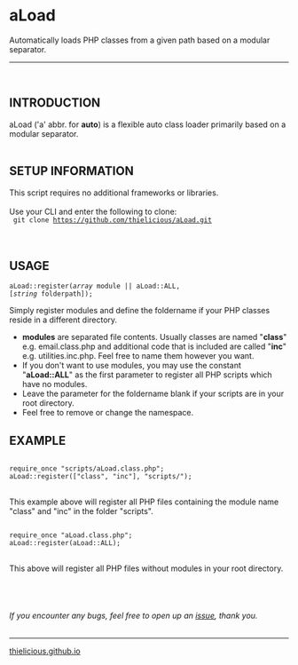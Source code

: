 # aLoad

Automatically loads PHP classes from a given path based on a modular separator.

---
<br>

## INTRODUCTION

aLoad ('a' abbr. for **auto**) is a flexible auto class loader primarily based on a modular separator. 
<br>
<br>


## SETUP INFORMATION

This script requires no additional frameworks or libraries.
<br>
<br>
Use your CLI and enter the following to clone:<br>
<code>
git clone https://github.com/thielicious/aLoad.git
</code>
<br>
<br>


## USAGE

<code>aLoad::register(<em>array</em> module || aLoad::ALL, [<em>string</em> folderpath]);</code>

Simply register modules and define the foldername if your PHP classes reside in a different directory. 
- **modules** are separated file contents. Usually classes are named "**class**" e.g. email.class.php and additional code that is included are called "**inc**" e.g. utilities.inc.php. Feel free to name them however you want. 
- If you don't want to use modules, you may use the constant "**aLoad::ALL**" as the first parameter to register all PHP scripts which have no modules.
- Leave the parameter for the foldername blank if your scripts are in your root directory.
- Feel free to remove or change the namespace.

## EXAMPLE
<pre>
<code>
require_once "scripts/aLoad.class.php";
aLoad::register(["class", "inc"], "scripts/");
</code>
</pre>
This example above will register all PHP files containing the module name "class" and "inc" in the folder "scripts".<br>
<pre>
<code>
require_once "aLoad.class.php";
aLoad::register(aLoad::ALL);
</code>
</pre>
This above will register all PHP files without modules in your root directory.

<br>
<br>


###### If you encounter any bugs, feel free to open up an [issue](https://github.com/thielicious/aLoad/issues), thank you.<br>
---
[thielicious.github.io](http://thielicious.github.io)
